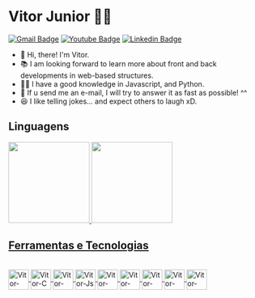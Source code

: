 # Vitor Junior 👨‍💻
[![Gmail Badge](https://img.shields.io/badge/Gmail-D14836?style=for-the-badge&logo=gmail&logoColor=white)](mailto:vitorjunior@poli.ufrj.br)
[![Youtube Badge](https://img.shields.io/badge/-YouTube-c14438?style=flat-square&logo=YouTube&logoColor=white&link=https://www.youtube.com/channel/UCS6xlMshlqXpO-NTqNzb7Aw)](https://www.youtube.com/channel/UCS6xlMshlqXpO-NTqNzb7Aw)
[![Linkedin Badge](https://img.shields.io/badge/-LinkedIn-blue?style=flat-square&logo=Linkedin&logoColor=white&link=https://www.linkedin.com/in/vitor-de-barros-74a976ba/)](https://www.linkedin.com/in/vitor-de-barros-74a976ba/)

- 👋 Hi, there! I'm Vitor. 
- 📚 I am looking forward to learn more about front and back developments in web-based structures.
- 👨‍🎓 I have a good knowledge in Javascript, and Python.
- 📧 If u send me an e-mail, I will try to answer it as fast as possible! ^^
- 😆 I like telling jokes... and expect others to laugh xD.

## Linguagens
<div>
  <a href="https://github.com/vitia-fritelle">
  <img height="160em" src="https://github-readme-stats.vercel.app/api/top-langs/?username=vitia-fritelle&layout=compact&langs_count=7&theme=radical"/>
  <img height="160em" src="https://github-readme-stats.vercel.app/api?username=vitia-fritelle&show_icons=true&theme=radical&include_all_commits=true&count_private=true"/>
</div>


## Ferramentas e Tecnologias
  <div style="display: inline_block"><br>
    <img align="center" alt="Vitor-Cpp" src="https://cdn.jsdelivr.net/gh/devicons/devicon/icons/cplusplus/cplusplus-original.svg"  width="40" height="40"/>
    <img align="center" alt="Vitor-C" src="https://cdn.jsdelivr.net/gh/devicons/devicon/icons/c/c-original.svg"  width="40" height="40"/>
    <img align="center" alt="Vitor-Py" src="https://cdn.jsdelivr.net/gh/devicons/devicon/icons/python/python-original.svg" width="40" height="40"/>
    <img align="center" alt="Vitor-Js" src="https://cdn.jsdelivr.net/gh/devicons/devicon/icons/javascript/javascript-original.svg" width="40" height="40"/>
    <img align="center" alt="Vitor-Flask" src="https://cdn.jsdelivr.net/gh/devicons/devicon/icons/flask/flask-original.svg" width="40" height="40"/>
    <img align="center" alt="Vitor-Html5" src="https://cdn.jsdelivr.net/gh/devicons/devicon/icons/html5/html5-original.svg" width="40" height="40"/>
    <img align="center" alt="Vitor-Css3" src="https://cdn.jsdelivr.net/gh/devicons/devicon/icons/css3/css3-original.svg" width="40" height="40"/>
    <img align="center" alt="Vitor-Arduino" src="https://cdn.jsdelivr.net/gh/devicons/devicon/icons/arduino/arduino-original.svg" width="40" height="40"/>
    <img align="center" alt="Vitor-Raspberry" src="https://cdn.jsdelivr.net/gh/devicons/devicon/icons/raspberrypi/raspberrypi-original.svg" width="40" height="40"/>
  </div>

<!---
vitia-fritelle/vitia-fritelle is a ✨ special ✨ repository because its `README.md` (this file) appears on your GitHub profile.
You can click the Preview link to take a look at your changes.
--->
